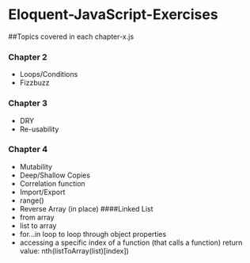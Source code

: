 # Eloquent-JavaScript-Exercises
##Topics covered in each chapter-x.js
### Chapter 2
- Loops/Conditions
- Fizzbuzz

### Chapter 3
- DRY
- Re-usability

### Chapter 4
- Mutability
- Deep/Shallow Copies
- Correlation function
- Import/Export
- range()
- Reverse Array (in place)
####Linked List
- from array
- list to array
- for...in loop to loop through object properties
- accessing a specific index of a function (that calls a function) return value: nth(listToArray(list)[index]) 